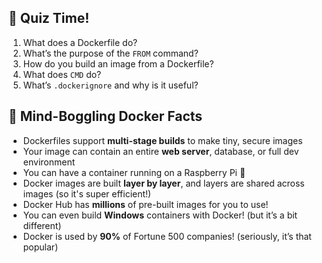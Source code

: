 
## 🧠 Quiz Time!
1. What does a Dockerfile do?
2. What’s the purpose of the `FROM` command?
3. How do you build an image from a Dockerfile?
4. What does `CMD` do?
5. What’s `.dockerignore` and why is it useful?

## 🤯 Mind-Boggling Docker Facts
- Dockerfiles support **multi-stage builds** to make tiny, secure images
- Your image can contain an entire **web server**, database, or full dev environment
- You can have a container running on a Raspberry Pi 🤯
- Docker images are built **layer by layer**, and layers are shared across images (so it's super efficient!)
- Docker Hub has **millions** of pre-built images for you to use!
- You can even build **Windows** containers with Docker! (but it’s a bit different)
- Docker is used by **90%** of Fortune 500 companies! (seriously, it’s that popular)